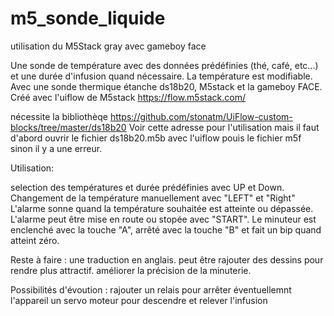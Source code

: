 # m5_sonde_liquide
utilisation du M5Stack gray avec gameboy face

Une sonde de température avec des données prédéfinies (thé, café, etc...) et une durée d'infusion quand nécessaire.
La température est modifiable.
Avec une sonde thermique étanche ds18b20, M5stack et la gameboy FACE.
Créé avec l'uiflow de M5stack https://flow.m5stack.com/

nécessite la bibliothèqe https://github.com/stonatm/UiFlow-custom-blocks/tree/master/ds18b20
Voir cette adresse pour l'utilisation mais il faut d'abord ouvrir le fichier ds18b20.m5b avec l'uiflow pouis le fichier m5f sinon il y a une erreur.


Utilisation:

selection des températures et durée prédéfinies avec UP et Down.
Changement de la température manuellement avec "LEFT" et "Right"
L'alarme sonne quand la température souhaitée est atteinte ou dépassée.
L'alarme peut être mise en route ou stopée avec "START".
Le minuteur est enclenché avec la touche "A", arrêté avec la touche "B" et fait un bip quand atteint zéro.


Reste à faire : 
une traduction en anglais.
peut être rajouter des dessins pour rendre plus attractif.
améliorer la précision de la minuterie.

Possibilités d'évoution :
rajouter un relais pour arrêter éventuellemnt l'appareil
un servo moteur pour descendre et relever l'infusion

